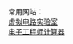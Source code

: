 常用网站：<br>
[虚拟电路实验室](https://falstad.com/circuit/circuitjs.html)<br>
[电子工程师计算器](https://www.json.cn/dianzi/)<br>

